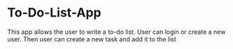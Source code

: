 # To-Do-List-App
This app allows the user to write a to-do list. 
User can login or create a new user. Then user can create a new task and add it to the list
